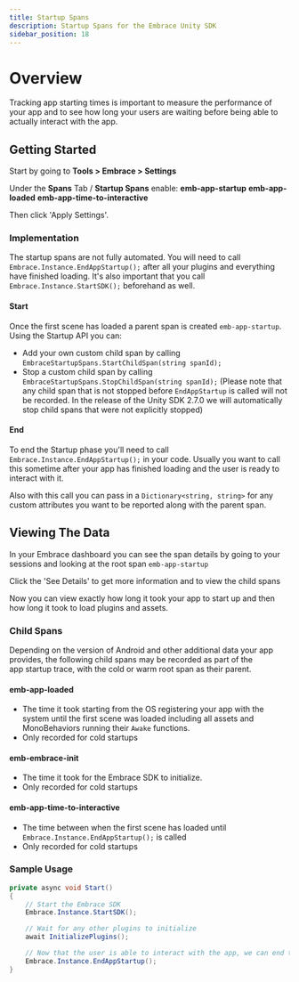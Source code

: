 ```yaml
---
title: Startup Spans
description: Startup Spans for the Embrace Unity SDK
sidebar_position: 18
---
```


# Overview

Tracking app starting times is important to measure the performance of your app and to see how long your users are waiting before being able to actually interact with the app.

## Getting Started

Start by going to **Tools > Embrace > Settings**

Under the **Spans** Tab / **Startup Spans** enable:
**emb-app-startup**
**emb-app-loaded**
**emb-app-time-to-interactive**

Then click 'Apply Settings'.

### Implementation

The startup spans are not fully automated. You will need to call `Embrace.Instance.EndAppStartup();` after all your plugins and everything have finished loading. It's also important that you call `Embrace.Instance.StartSDK();` beforehand as well.

#### Start

Once the first scene has loaded a parent span is created `emb-app-startup`. Using the Startup API you can:

- Add your own custom child span by calling `EmbraceStartupSpans.StartChildSpan(string spanId);`
- Stop a custom child span by calling `EmbraceStartupSpans.StopChildSpan(string spanId);` (Please note that any child span that is not stopped before `EndAppStartup` is called will not be recorded. In the release of the Unity SDK 2.7.0 we will automatically stop child spans that were not explicitly stopped)

#### End

To end the Startup phase you'll need to call `Embrace.Instance.EndAppStartup();` in your code. Usually you want to call this sometime after your app has finished loading and the user is ready to interact with it.

Also with this call you can pass in a `Dictionary<string, string>` for any custom attributes you want to be reported along with the parent span.

## Viewing The Data

In your Embrace dashboard you can see the span details by going to your sessions and looking at the root span `emb-app-startup`

Click the 'See Details' to get more information and to view the child spans

Now you can view exactly how long it took your app to start up and then how long it took to load plugins and assets.

### Child Spans

Depending on the version of Android and other additional data your app provides, the following child spans may be recorded as part of the app startup trace, with the cold or warm root span as their parent.

#### emb-app-loaded

- The time it took starting from the OS registering your app with the system until the first scene was loaded including all assets and MonoBehaviors running their `Awake` functions.
- Only recorded for cold startups

#### emb-embrace-init

- The time it took for the Embrace SDK to initialize.
- Only recorded for cold startups

#### emb-app-time-to-interactive

- The time between when the first scene has loaded until `Embrace.Instance.EndAppStartup();` is called
- Only recorded for cold startups

### Sample Usage

```csharp
private async void Start()
{
    // Start the Embrace SDK
    Embrace.Instance.StartSDK();

    // Wait for any other plugins to initialize
    await InitializePlugins();

    // Now that the user is able to interact with the app, we can end the startup phase
    Embrace.Instance.EndAppStartup();
}
```
